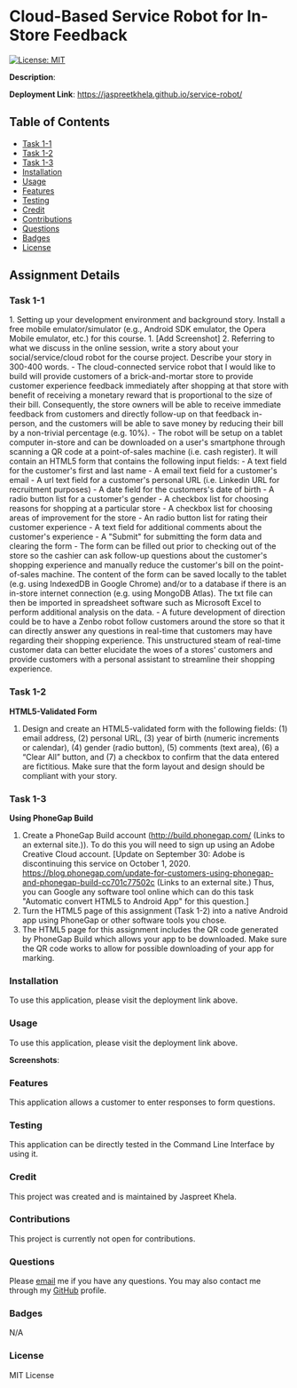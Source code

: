 # Cloud-Based Service Robot for In-Store Feedback
[![License: MIT](https://img.shields.io/badge/License-MIT-yellow.svg)](https://opensource.org/licenses/MIT)

**Description**: 

**Deployment Link**: https://jaspreetkhela.github.io/service-robot/

## Table of Contents
* [Task 1-1](#task1)
* [Task 1-2](#task2)
* [Task 1-3](#task3)
* [Installation](#installation)
* [Usage](#usage)
* [Features](#features)
* [Testing](#testing)
* [Credit](#credit)
* [Contributions](#contributions)
* [Questions](#questions)
* [Badges](#badges)
* [License](#license)

## Assignment Details

### Task 1-1
<a name="task1"/>
1. Setting up your development environment and background story. Install a free mobile emulator/simulator (e.g., Android SDK emulator, the Opera Mobile emulator, etc.) for this course.
	1. [Add Screenshot]
2. Referring to what we discuss in the online session, write a story about your social/service/cloud robot for the course project. Describe your story in 300-400 words.
	- The cloud-connected service robot that I would like to build will provide customers of a brick-and-mortar store to provide customer experience feedback immediately after shopping at that store with benefit of receiving a monetary reward that is proportional to the size of their bill. Consequently, the store owners will  be able to receive immediate feedback from customers and directly follow-up on that feedback in-person, and the customers will be able to save money by reducing their bill by a non-trivial percentage (e.g. 10%).
	- The robot will be setup on a tablet computer in-store and can be downloaded on a user's smartphone through scanning a QR code at a point-of-sales machine (i.e. cash register). It will contain an HTML5 form that contains the following input fields:
		- A text field for the customer's first and last name
		- A email text field for a customer's email
		- A url text field for a customer's personal URL (i.e. Linkedin URL for recruitment purposes)
		- A date field for the customers's date of birth
		- A radio button list for a customer's gender
		- A checkbox list for choosing reasons for shopping at a particular store
		- A checkbox list for choosing areas of improvement for the store
		- An radio button list for rating their customer experience
		- A text field for additional comments about the customer's experience
		- A "Submit" for submitting the form data and clearing the form
	- The form can be filled out prior to checking out of the store so the cashier can ask follow-up questions about the customer's shopping experience and manually reduce the customer's bill on the point-of-sales machine. The content of the form can be saved locally to the tablet (e.g. using IndexedDB in Google Chrome) and/or to a database if there is an in-store internet connection (e.g. using MongoDB Atlas). The txt file can then be imported in spreadsheet software such as Microsoft Excel to perform additional analysis on the data.
	- A future development of direction could be to have a Zenbo robot follow customers around the store so that it can directly answer any questions in real-time that customers may have regarding their shopping experience. This unstructured steam of real-time customer data can better elucidate the woes of a stores' customers and provide customers with a personal assistant to streamline their shopping experience.

### Task 1-2
<a name="task2"/>

**HTML5-Validated Form**

1. Design and create an HTML5-validated form with the following fields: (1) email address, (2) personal URL, (3) year of birth (numeric increments or calendar), (4) gender (radio button), (5) comments (text area), (6) a “Clear All” button, and (7) a checkbox to confirm that the data entered are fictitious. Make sure that the form layout and design should be compliant with your story.

### Task 1-3
<a name="task3"/>

**Using PhoneGap Build**

1. Create a PhoneGap Build account (http://build.phonegap.com/ (Links to an external site.)). To do this you will need to sign up using an Adobe Creative Cloud account. [Update on September 30: Adobe is discontinuing this service on October 1, 2020. https://blog.phonegap.com/update-for-customers-using-phonegap-and-phonegap-build-cc701c77502c (Links to an external site.) Thus, you can Google any software tool online which can do this task "Automatic convert HTML5 to Android App" for this question.]
2. Turn the HTML5 page of this assignment (Task 1-2) into a native Android app using PhoneGap or other software tools you chose.
3. The HTML5 page for this assignment includes the QR code generated by PhoneGap Build which allows your app to be downloaded. Make sure the QR code works to allow for possible downloading of your app for marking.

### Installation
To use this application, please visit the deployment link above.

### Usage
To use this application, please visit the deployment link above.

**Screenshots**:

### Features
This application allows a customer to enter responses to form questions.

### Testing
This application can be directly tested in the Command Line Interface by using it.

### Credit
This project was created and is maintained by Jaspreet Khela.

### Contributions
This project is currently not open for contributions.

### Questions
Please [email](jaspreet.khela@gmail.com) me if you have any questions.
You may also contact me through my [GitHub](https://github.com/JaspreetKhela) profile. 

### Badges
N/A

### License
MIT License
